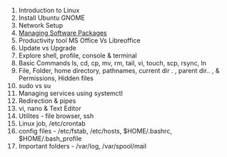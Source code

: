 1. Introduction to Linux
1. Install Ubuntu GNOME
1. Network Setup
1. [Managing Software Packages](https://help.ubuntu.com/lts/serverguide/package-management.html)
1. Productivity tool MS Office Vs Libreoffice
1. Update vs Upgrade
1. Explore shell, profile, console & terminal
1. Basic Commands ls, cd, cp, mv, rm, tail, vi, touch, scp, rsync, ln
1. File, Folder, home directory, pathnames, current dir . , parent dir.. , & Permissions, Hidden files
1. sudo vs su
1. Managing services using systemctl
1. Redirection & pipes
1. vi, nano & Text Editor
1. Utilites - file browser, ssh
1. Linux job, /etc/crontab 
1. config files - /etc/fstab, /etc/hosts, $HOME/.bashrc, $HOME/.bash_profile
1. Important folders - /var/log, /var/spool/mail
